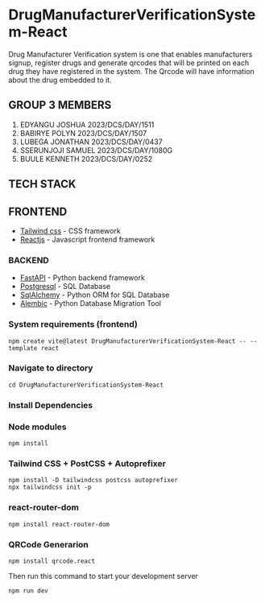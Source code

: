 # DrugManufacturerVerificationSystem-React

Drug Manufacturer Verification system is one that enables manufacturers signup, register drugs and generate qrcodes that will be printed on each drug they have registered in the system. The Qrcode will have information about the drug embedded to it. 

## GROUP 3 MEMBERS 

1. EDYANGU JOSHUA   2023/DCS/DAY/1511
2. BABIRYE POLYN    2023/DCS/DAY/1507
3. LUBEGA JONATHAN  2023/DCS/DAY/0437
4. SSERUNJOJI SAMUEL 2023/DCS/DAY/1080G
5. BUULE KENNETH    2023/DCS/DAY/0252

## TECH STACK 

## FRONTEND
- [Tailwind css](https://) - CSS framework
- [Reactjs](https://) - Javascript frontend framework
### BACKEND
- [FastAPI](https://fastapi.tiangolo.com/) - Python backend framework
- [Postgresql](https://www.postgresql.org/) - SQL Database 
- [SqlAlchemy](https://www.sqlalchemy.org/) - Python ORM for SQL Database
- [Alembic](https://alembic.sqlalchemy.org/en/latest/) - Python Database Migration Tool

### System requirements (frontend) 


```
npm create vite@latest DrugManufacturerVerificationSystem-React -- --template react

```

### Navigate to directory

```
cd DrugManufacturerVerificationSystem-React
```

### Install Dependencies

### Node modules
```
npm install

```
### Tailwind CSS + PostCSS + Autoprefixer
```
npm install -D tailwindcss postcss autoprefixer
npx tailwindcss init -p
```

### react-router-dom
```
npm install react-router-dom
```

### QRCode Generarion
```
npm install qrcode.react
```

Then run this command to start your development server

```
npm run dev
```
